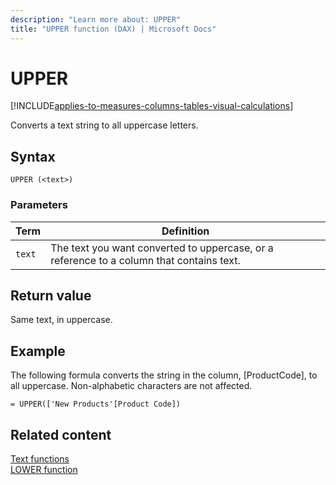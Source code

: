 ```yaml
---
description: "Learn more about: UPPER"
title: "UPPER function (DAX) | Microsoft Docs"
---
```

# UPPER

[!INCLUDE[applies-to-measures-columns-tables-visual-calculations](includes/applies-to-measures-columns-tables-visual-calculations.md)]

Converts a text string to all uppercase letters.  
  
## Syntax  
  
```dax
UPPER (<text>)  
```
  
### Parameters  
  
|Term|Definition|  
|--------|--------------|  
|`text`|The text you want converted to uppercase, or a reference to a column that contains text.|  
  
## Return value

Same text, in uppercase.  
  
## Example

The following formula converts the string in the column, [ProductCode], to all uppercase. Non-alphabetic characters are not affected.  
  
```dax
= UPPER(['New Products'[Product Code])  
```
  
## Related content

[Text functions](text-functions-dax.md)  
[LOWER function](lower-function-dax.md)  
